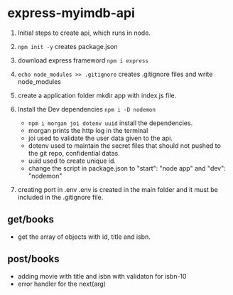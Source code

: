 # express-myimdb-api

1.  Initial steps to create api, which runs in node.

2.  `npm init -y` creates package.json

3.  download express frameword `npm i express`

4.  `echo node_modules >> .gitignore` creates .gitignore files and write node_modules

5.  create a application folder mkdir app with index.js file.

6.  Install the Dev dependencies `npm i -D nodemon`

    - `npm i morgan joi dotenv uuid` install the dependencies.
    - morgan prints the http log in the terminal
    - joi used to validate the user data given to the api.
    - dotenv used to maintain the secret files that should not pushed to the git repo, confidential datas.
    - uuid used to create unique id.
    - change the script in package.json to "start": "node app" and "dev": "nodemon"

7.  creating port in .env
    .env is created in the main folder and it must be included in the .gitignore file.

## get/books

- get the array of objects with id, title and isbn.

## post/books

- adding movie with title and isbn with validaton for isbn-10
- error handler for the next(arg)
